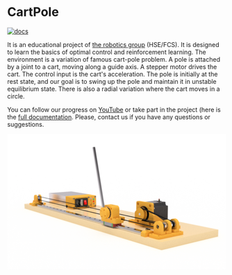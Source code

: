 # CartPole

[![docs](https://github.com/robotics-laboratory/cart-pole/actions/workflows/docs.yml/badge.svg)](https://robotics-laboratory.github.io/cart-pole/)

It is an educational project of [the robotics group](https://cs.hse.ru/robotics) (HSE/FCS). It is designed to learn the basics of optimal control and reinforcement learning.
The environment is a variation of famous cart-pole problem.
A pole is attached by a joint to a cart, moving along a guide axis.
A stepper motor drives the cart. The control input is the cart's acceleration.
The pole is initially at the rest state, and our goal is to swing up the pole and maintain it in unstable equilibrium state.
There is also a radial variation where the cart moves in a circle.

You can follow our progress on [YouTube](https://youtube.com/playlist?list=PLR1nN_AQOO9yAG5CHOA4l2x3j89t-3PYf) or take part in the project (here is the [full documentation](https://cartpole.robotics-lab.ru).
Please, contact us if you have any questions or suggestions.

<center>
  <img alt="Lamb" src="docs/linear-cartpole-render.png">
</center>
